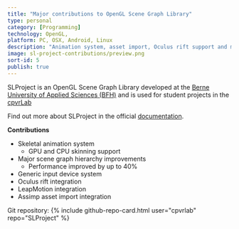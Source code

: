 ```yaml
---
title: "Major contributions to OpenGL Scene Graph Library"
type: personal
category: [Programming]
technology: OpenGL, 
platform: PC, OSX, Android, Linux
description: "Animation system, asset import, Oculus rift support and more."
image: sl-project-contributions/preview.png
sort-id: 5
publish: true
---
```


SLProject is an OpenGL Scene Graph Library developed at the [Berne University of Applied Sciences (BFH)](https://www.bfh.ch/en/studies/bachelor/engineering_and_information_technology/information_technology.html) and is used for student projects in the [cpvrLab](https://www.cpvrlab.ti.bfh.ch/)

Find out more about SLProject in the official [documentation](http://cpvrlab.github.io/SLProject_doc/html/index.html).

**Contributions**

* Skeletal animation system
	* GPU and CPU skinning support
* Major scene graph hierarchy improvements
	* Performance improved by up to 40%
* Generic input device system
* Oculus rift integration
* LeapMotion integration
* Assimp asset import integration

Git repository:
{% include github-repo-card.html user="cpvrlab" repo="SLProject" %}  
